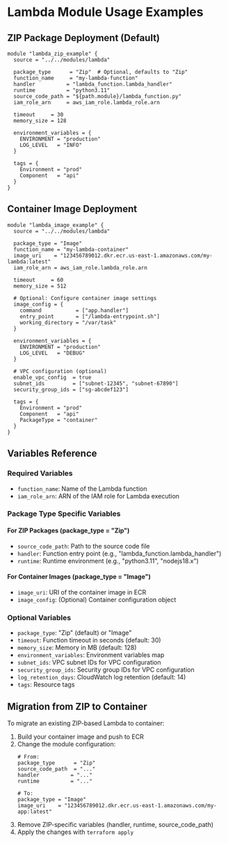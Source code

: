 # Lambda Module Usage Examples

## ZIP Package Deployment (Default)

```hcl
module "lambda_zip_example" {
  source = "../../modules/lambda"

  package_type      = "Zip"  # Optional, defaults to "Zip"
  function_name     = "my-lambda-function"
  handler          = "lambda_function.lambda_handler"
  runtime          = "python3.11"
  source_code_path = "${path.module}/lambda_function.py"
  iam_role_arn     = aws_iam_role.lambda_role.arn
  
  timeout     = 30
  memory_size = 128

  environment_variables = {
    ENVIRONMENT = "production"
    LOG_LEVEL   = "INFO"
  }

  tags = {
    Environment = "prod"
    Component   = "api"
  }
}
```

## Container Image Deployment

```hcl
module "lambda_image_example" {
  source = "../../modules/lambda"

  package_type = "Image"
  function_name = "my-lambda-container"
  image_uri    = "123456789012.dkr.ecr.us-east-1.amazonaws.com/my-lambda:latest"
  iam_role_arn = aws_iam_role.lambda_role.arn
  
  timeout     = 60
  memory_size = 512

  # Optional: Configure container image settings
  image_config = {
    command           = ["app.handler"]
    entry_point       = ["/lambda-entrypoint.sh"]
    working_directory = "/var/task"
  }

  environment_variables = {
    ENVIRONMENT = "production"
    LOG_LEVEL   = "DEBUG"
  }

  # VPC configuration (optional)
  enable_vpc_config  = true
  subnet_ids         = ["subnet-12345", "subnet-67890"]
  security_group_ids = ["sg-abcdef123"]

  tags = {
    Environment = "prod"
    Component   = "api"
    PackageType = "container"
  }
}
```

## Variables Reference

### Required Variables
- `function_name`: Name of the Lambda function
- `iam_role_arn`: ARN of the IAM role for Lambda execution

### Package Type Specific Variables

#### For ZIP Packages (package_type = "Zip")
- `source_code_path`: Path to the source code file
- `handler`: Function entry point (e.g., "lambda_function.lambda_handler")
- `runtime`: Runtime environment (e.g., "python3.11", "nodejs18.x")

#### For Container Images (package_type = "Image")
- `image_uri`: URI of the container image in ECR
- `image_config`: (Optional) Container configuration object

### Optional Variables
- `package_type`: "Zip" (default) or "Image"
- `timeout`: Function timeout in seconds (default: 30)
- `memory_size`: Memory in MB (default: 128)
- `environment_variables`: Environment variables map
- `subnet_ids`: VPC subnet IDs for VPC configuration
- `security_group_ids`: Security group IDs for VPC configuration
- `log_retention_days`: CloudWatch log retention (default: 14)
- `tags`: Resource tags

## Migration from ZIP to Container

To migrate an existing ZIP-based Lambda to container:

1. Build your container image and push to ECR
2. Change the module configuration:
   ```hcl
   # From:
   package_type      = "Zip"
   source_code_path  = "..."
   handler          = "..."
   runtime          = "..."
   
   # To:
   package_type = "Image"
   image_uri    = "123456789012.dkr.ecr.us-east-1.amazonaws.com/my-app:latest"
   ```
3. Remove ZIP-specific variables (handler, runtime, source_code_path)
4. Apply the changes with `terraform apply`
